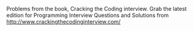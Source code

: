 Problems from the book, Cracking the Coding interview. Grab the latest edition for Programming Interview Questions and Solutions from http://www.crackingthecodinginterview.com/